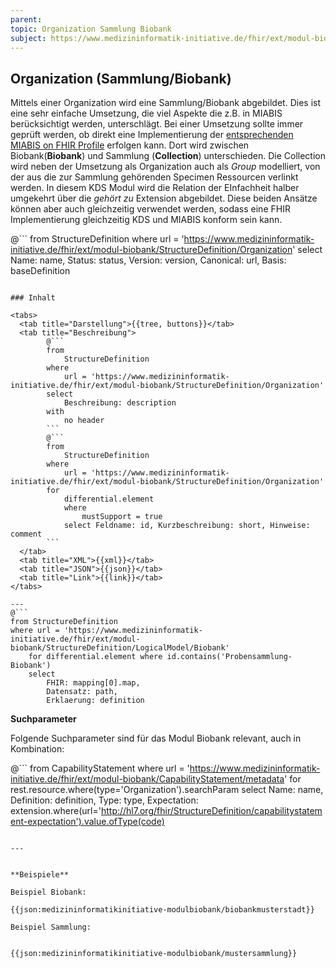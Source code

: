 ```yaml
---
parent:
topic: Organization Sammlung Biobank
subject: https://www.medizininformatik-initiative.de/fhir/ext/modul-biobank/StructureDefinition/Organization
---
```


## Organization (Sammlung/Biobank)

Mittels einer Organization wird eine Sammlung/Biobank abgebildet. Dies ist eine sehr einfache Umsetzung, die viel Aspekte die z.B. in MIABIS berücksichtigt werden, unterschlägt. Bei einer Umsetzung sollte immer geprüft werden, ob direkt eine Implementierung der [entsprechenden MIABIS on FHIR Profile](https://simplifier.net/guide/MIABIS-on-FHIR/Home/FHIR-Resources/Profiles/Core-components?version=current) erfolgen kann. Dort wird zwischen Biobank(**Biobank**) und Sammlung (**Collection**) unterschieden. Die Collection wird neben der Umsetzung als Organization auch als *Group* modelliert, von der aus die zur Sammlung gehörenden Specimen Ressourcen verlinkt werden. In diesem KDS Modul wird die Relation der EInfachheit halber umgekehrt über die *gehört zu* Extension abgebildet. Diese beiden Ansätze können aber auch gleichzeitig verwendet werden, sodass eine FHIR Implementierung gleichzeitig KDS und MIABIS konform sein kann.

@```
from
    StructureDefinition
where
    url = 'https://www.medizininformatik-initiative.de/fhir/ext/modul-biobank/StructureDefinition/Organization'
select
    Name: name, Status: status, Version: version, Canonical: url, Basis: baseDefinition
```

### Inhalt

<tabs>
  <tab title="Darstellung">{{tree, buttons}}</tab>
  <tab title="Beschreibung">
        @```
        from
	        StructureDefinition
        where
	        url = 'https://www.medizininformatik-initiative.de/fhir/ext/modul-biobank/StructureDefinition/Organization'
        select
	        Beschreibung: description
        with
            no header
        ```
        @```
        from
            StructureDefinition
        where
            url = 'https://www.medizininformatik-initiative.de/fhir/ext/modul-biobank/StructureDefinition/Organization'
        for
            differential.element
            where
                mustSupport = true
            select Feldname: id, Kurzbeschreibung: short, Hinweise: comment
        ```
  </tab>
  <tab title="XML">{{xml}}</tab>
  <tab title="JSON">{{json}}</tab>
  <tab title="Link">{{link}}</tab>
</tabs>

---
@```
from StructureDefinition
where url = 'https://www.medizininformatik-initiative.de/fhir/ext/modul-biobank/StructureDefinition/LogicalModel/Biobank'
    for differential.element where id.contains('Probensammlung-Biobank')
    select
        FHIR: mapping[0].map,
        Datensatz: path,
        Erklaerung: definition
```

**Suchparameter**


Folgende Suchparameter sind für das Modul Biobank relevant, auch in Kombination:

@``` from CapabilityStatement where url = 'https://www.medizininformatik-initiative.de/fhir/ext/modul-biobank/CapabilityStatement/metadata' for rest.resource.where(type='Organization').searchParam select Name: name, Definition: definition, Type: type, Expectation: extension.where(url='http://hl7.org/fhir/StructureDefinition/capabilitystatement-expectation').value.ofType(code)
```

---


**Beispiele**

Beispiel Biobank:

{{json:medizininformatikinitiative-modulbiobank/biobankmusterstadt}}

Beispiel Sammlung:


{{json:medizininformatikinitiative-modulbiobank/mustersammlung}}


